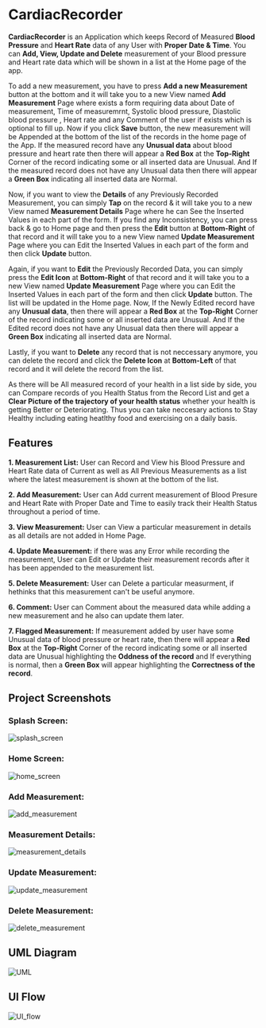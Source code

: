 # CardiacRecorder
**CardiacRecorder** is an Application which keeps Record of Measured **Blood Pressure** and **Heart Rate** data of any User with **Proper Date & Time**.
You can **Add, View, Update and Delete** measurement of your Blood pressure and Heart rate data which will be shown in a list at the Home page of the app.

To add a new measurement, you have to press **Add a new Measurement** button at the bottom and it will take you to a new View named **Add Measurement** Page where exists a form requiring data about Date of measurement, Time of measuremrnt, Systolic blood pressure, Diastolic blood pressure , Heart rate and any Comment of the user if exists which is optional to fill up. Now if you click **Save** button, the new measurement will be Appended at the bottom of the list of the records in the home page of the App. If the measured record have any **Unusual data** about blood pressure and heart rate then there will appear a **Red Box** at the **Top-Right** Corner of the record indicating some or all inserted data are Unusual. And If the measured record does not have any Unusual data then there will appear a **Green Box** indicating all inserted data are Normal.

Now, if you want to view the **Details** of any Previously Recorded Measurement, you can simply **Tap** on the record & it will take you to a new View named **Measurement Details** Page where he can See the Inserted Values in each part of the form. If you find any Inconsistency, you can press back & go to Home page and then press the **Edit** button at **Bottom-Right** of that record and it will take you to a new View named **Update Measurement** Page where you can Edit the Inserted Values in each part of the form and then click **Update** button.

Again, if you want to **Edit** the Previously Recorded Data, you can simply press the **Edit Icon** at **Bottom-Right** of that record and it will take you to a new View named **Update Measurement** Page where you can Edit the Inserted Values in each part of the form and then click **Update** button. The list will be updated in the Home page. Now, If the Newly Edited record have any **Unusual data**, then there will appear a **Red Box** at the **Top-Right** Corner of the record indicating some or all inserted data are Unusual. And If the Edited record does not have any Unusual data then there will appear a **Green Box** indicating all inserted data are Normal.

Lastly, if you want to **Delete** any record that is not neccessary anymore, you can delete the record and click the **Delete Icon** at **Bottom-Left** of that record and it will delete the record from the list.

As there will be All measured record of your health in a list side by side, you can Compare records of you Health Status from the Record List and get a **Clear Picture of the trajectory of your health status** whether your health is getting Better or Deteriorating. Thus you can take neccesary actions to Stay Healthy including eating heatlthy food and exercising on a daily basis.



## Features

**1. Measurement List:** User can Record and View his Blood Pressure and Heart Rate data of Current as well as All Previous Measurements as a list where the latest measurement is shown at the bottom of the list.

**2. Add Measurement:** User can Add current measurement of Blood Presure and Heart Rate with Proper Date and Time to easily track their Health Status throughout a period of time.

**3. View Measurement:** User can View a particular measurement in details as all details are not added in Home Page.

**4. Update Measurement:**  if there was any Error while recording the measurement, User can Edit or Update their measurement records after it has been appended to the measurement list.

**5. Delete Measurement:** User can Delete a particular measurment, if hethinks that this measurement can't be useful anymore.

**6. Comment:** User can Comment about the measured data while adding a new measurement and he also can update them later.

**7. Flagged Measurement:** If measurement added by user have some Unusual data of blood pressure or heart rate, then there will appear a **Red Box** at the **Top-Right** Corner of the record indicating some or all inserted data are Unusual highlighting the **Oddness of the record** and If everything is normal, then a **Green Box** will appear highlighting the **Correctness of the record**.



## Project Screenshots

### Splash Screen:
![splash_screen](https://user-images.githubusercontent.com/102896988/180838528-bac7886a-0dd3-4249-a48e-0c4a7c6ae6c7.jpg)

### Home Screen:
![home_screen](https://user-images.githubusercontent.com/102896988/180838576-55ae0ffb-96e5-4d42-9985-622e4500232e.jpg)

### Add Measurement:
![add_measurement](https://user-images.githubusercontent.com/102896988/180838591-016dbaaa-f795-47f0-b19d-50f29a6790ad.jpg)

### Measurement Details:
![measurement_details](https://user-images.githubusercontent.com/102896988/180839401-ae1932d0-5a71-4e1e-b18d-a6d024632547.jpg)

### Update Measurement:
![update_measurement](https://user-images.githubusercontent.com/102896988/180839423-c440da66-1b8f-4ca3-9835-f8edc8b557a9.jpg)

### Delete Measurement:
![delete_measurement](https://user-images.githubusercontent.com/102896728/181247610-8bd482e3-b62f-43f2-a366-f86c829b6cc1.jpg)


## UML Diagram
![UML](https://user-images.githubusercontent.com/102896728/175807220-ecf1356c-8056-4e6e-b145-55fe812d374f.png)

## UI Flow
![UI_flow](https://user-images.githubusercontent.com/102896988/181231860-0af04fac-9559-4a5a-aa8b-e14eda433100.jpg)




